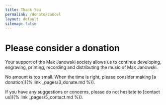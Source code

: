 ```yaml
---
title: Thank You
permalink: /donate/cancel
layout: default
sitemap: false
---
```


# Please consider a donation

Your support of the Max Janowski society allows us to continue developing, engraving, printing, recording and distributing the music of Max Janowski.  

No amount is too small.  When the time is right, please consider making [a donation]({% link _pages/3_donate.md %}).

If you have any suggestions or concerns, please do not hesitate to [contact us]({% link _pages/5_contact.md %}).
